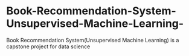 # Book-Recommendation-System-Unsupervised-Machine-Learning-
Book Recommendation System(Unsupervised Machine Learning) is a capstone project for data science 
